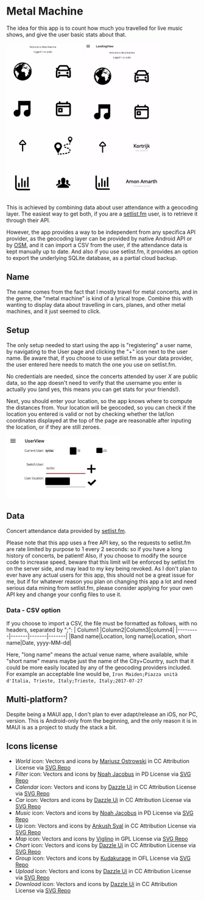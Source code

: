 # Metal Machine

The idea for this app is to count how much you travelled for live music shows, and give the user basic stats about that.

<img src="doc/main.png" width="200px">
   
<img src="doc/main_2.png" width="200px">

This is achieved by combining data about user attendance with a geocoding layer. 
The easiest way to get both, if you are a <a href="https://www.setlist.fm/">setlist.fm</a> user, is to retrieve it through their API.

However, the app provides a way to be independent from any specifica API provider, as the geocoding layer can be provided by native Android API or by <a href="https://www.openstreetmap.org">OSM</a>, and it can import a CSV from the user, if the attendance data is kept manually up to date.
And also if you use setlist.fm, it provides an option to export the underlying SQLite database, as a partial cloud backup.

## Name

The name comes from the fact that I mostly travel for metal concerts, and in the genre, the "metal machine" is kind of a lyrical trope. Combine this with wanting to display data about travelling in cars, planes, and other metal machines, and it just seemed to click.

## Setup

The only setup needed to start using the app is "registering" a user name, by navigating to the User page and clicking the "+" icon next to the user name. Be aware that, if you choose to use setlist.fm as your data provider, the user entered here needs to match the one you use on setlist.fm.

No credentials are needed, since the concerts attended by user *X* are public data, so the app doesn't need to verify that the username you enter is actually you (and yes, this means you can get stats for your friends!).

Next, you should enter your location, so the app knows where to compute the distances from. Your location will be geocoded, so you can check if the location you entered is valid or not by checking whether the lat/lon coordinates displayed at the top of the page are reasonable after inputing the location, or if they are still zeroes.

<img src="doc/user.png" width="300px">

## Data
Concert attendance data provided by <a href="https://www.setlist.fm/">setlist.fm</a>.

Please note that this app uses a free API key, so the requests to setlist.fm are rate limited by purpose to 1 every 2 seconds: so if you have a long history of concerts, be patient! 
Also, if you choose to modify the source code to increase speed, beware that this limit will be enforced by setlist.fm on the server side, and may lead to my key being revoked. As I don't plan to ever have any actual users for this app, this should not be a great issue for me, but if for whatever reason you plan on changing this app a lot and need serious data mining from setlist.fm, please consider applying for your own API key and change your config files to use it.

### Data - CSV option

If you choose to import a CSV, the file must be formatted as follows, with no headers, separated by ";":
| Column1 |Column2|Column3|column4|
|---------|-------|-------|-------|
|Band name|Location, long name|Location, short name|Date, yyyy-MM-dd|

Here, "long name" means the actual venue name, where available, while "short name" means maybe just the name of the City+Country, such that it could be more easily located by any of the geocoding providers included.
For example an acceptable line would be, 
```Iron Maiden;Piazza unità d'Italia, Trieste, Italy;Trieste, Italy;2017-07-27```

## Multi-platform?
Despite being a MAUI app, I don't plan to ever adapt/release an iOS, nor PC, version. This is Android-only from the beginning, and the only reason it is in MAUI is as a project to study the stack a bit.

## Icons license
* *World* icon: Vectors and icons by <a href="https://github.com/mariuszostrowski/subway?ref=svgrepo.com" target="_blank">Mariusz Ostrowski</a> in CC Attribution License via <a href="https://www.svgrepo.com/" target="_blank">SVG Repo</a>
* *Filter* icon: Vectors and icons by <a href="https://noahjacob.us/?ref=svgrepo.com" target="_blank">Noah Jacobus</a> in PD License via <a href="https://www.svgrepo.com/" target="_blank">SVG Repo</a>
* *Calendar* icon: Vectors and icons by <a href="https://dazzleui.gumroad.com/l/dazzleiconsfree?ref=svgrepo.com" target="_blank">Dazzle Ui</a> in CC Attribution License via <a href="https://www.svgrepo.com/" target="_blank">SVG Repo</a>
* *Car* icon: Vectors and icons by <a href="https://dazzleui.gumroad.com/l/dazzleiconsfree?ref=svgrepo.com" target="_blank">Dazzle Ui</a> in CC Attribution License via <a href="https://www.svgrepo.com/" target="_blank">SVG Repo</a>
* *Music* icon: Vectors and icons by <a href="https://noahjacob.us/?ref=svgrepo.com" target="_blank">Noah Jacobus</a> in PD License via <a href="https://www.svgrepo.com/" target="_blank">SVG Repo</a>
* *Up* icon: Vectors and icons by <a href="https://www.figma.com/@syalankush?ref=svgrepo.com" target="_blank">Ankush Syal</a> in CC Attribution License via <a href="https://www.svgrepo.com/" target="_blank">SVG Repo</a>
* *Map* icon: Vectors and icons by <a href="https://github.com/Viglino/font-gis?ref=svgrepo.com" target="_blank">Viglino</a> in GPL License via <a href="https://www.svgrepo.com/" target="_blank">SVG Repo</a>
* *Chart* icon: Vectors and icons by <a href="https://dazzleui.gumroad.com/l/dazzleiconsfree?ref=svgrepo.com" target="_blank">Dazzle Ui</a> in CC Attribution License via <a href="https://www.svgrepo.com/" target="_blank">SVG Repo</a>
* *Group* icon: Vectors and icons by <a href="https://github.com/kudakurage/LigatureSymbols?ref=svgrepo.com" target="_blank">Kudakurage</a> in OFL License via <a href="https://www.svgrepo.com/" target="_blank">SVG Repo</a>
* *Upload* icon: Vectors and icons by <a href="https://dazzleui.gumroad.com/l/dazzleiconsfree?ref=svgrepo.com" target="_blank">Dazzle Ui</a> in CC Attribution License via <a href="https://www.svgrepo.com/" target="_blank">SVG Repo</a>
* *Download* icon: Vectors and icons by <a href="https://dazzleui.gumroad.com/l/dazzleiconsfree?ref=svgrepo.com" target="_blank">Dazzle Ui</a> in CC Attribution License via <a href="https://www.svgrepo.com/" target="_blank">SVG Repo</a>